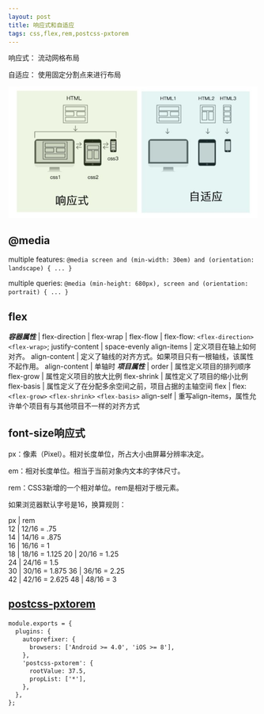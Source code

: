 ```yaml
---
layout: post
title: 响应式和自适应
tags: css,flex,rem,postcss-pxtorem
---
```

响应式： 流动网格布局

自适应： 使用固定分割点来进行布局

![Mostly fluid](./21b19020b573ccdc38c13227f50f33b0_720w.jpg)

## @media
multiple features: `@media screen and (min-width: 30em) and (orientation: landscape) { ... }`

multiple queries: `@media (min-height: 680px), screen and (orientation: portrait) { ... }`

## flex

***容器属性*** | 
flex-direction | 
flex-wrap | 
flex-flow | flex-flow: `<flex-direction>` `<flex-wrap>`;
justify-content | space-evenly
align-items | 定义项目在轴上如何对齐。
align-content | 定义了轴线的对齐方式。如果项目只有一根轴线，该属性不起作用。
align-content | 单轴时
***项目属性*** | 
order | 属性定义项目的排列顺序
flex-grow |  属性定义项目的放大比例
flex-shrink | 属性定义了项目的缩小比例
flex-basis | 属性定义了在分配多余空间之前，项目占据的主轴空间
flex | flex: `<flex-grow>` `<flex-shrink>` `<flex-basis>`
align-self | 重写align-items，属性允许单个项目有与其他项目不一样的对齐方式


## font-size响应式
px：像素（Pixel）。相对长度单位，所占大小由屏幕分辨率决定。

em：相对长度单位。相当于当前对象内文本的字体尺寸。

rem：CSS3新增的一个相对单位。rem是相对于根元素<html>。

如果浏览器默认字号是16，换算规则： 

  px  |     rem      
  12  | 12/16 = .75   
  14  | 14/16 = .875  
  16  | 16/16 = 1     
  18  | 18/16 = 1.125 
  20  | 20/16 = 1.25  
  24  | 24/16 = 1.5   
  30  | 30/16 = 1.875 
  36  | 36/16 = 2.25  
  42  | 42/16 = 2.625 
  48  | 48/16 = 3     

## [postcss-pxtorem](https://github.com/cuth/postcss-pxtorem)
```
module.exports = {
  plugins: {
    autoprefixer: {
      browsers: ['Android >= 4.0', 'iOS >= 8'],
    },
    'postcss-pxtorem': {
      rootValue: 37.5,
      propList: ['*'],
    },
  },
};
```